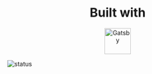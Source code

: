 
<h1 align="center">
  Built with
</h1>

<p align="center">

  <a href="https://www.gatsbyjs.org">
    <img alt="Gatsby" src="https://www.gatsbyjs.com/Gatsby-Monogram.svg" width="60" />
  </a>

</p>



![status](https://github.com/RizkyRajitha/blogfrontend/workflows/CI/badge.svg)


